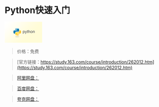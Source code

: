 # Python快速入门

![img](../../../assets/study163/free/6597606328332253091.png)

> 价格：免费

> [官方链接：https://study.163.com/course/introduction/262012.htm](https://study.163.com/course/introduction/262012.htm)

> [阿里网盘：]()

> [百度网盘：]()

> [夸克网盘：]()
